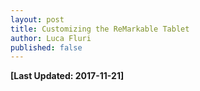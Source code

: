 ```yaml
---
layout: post
title: Customizing the ReMarkable Tablet
author: Luca Fluri
published: false
---
```

**[Last Updated: 2017-11-21]**
